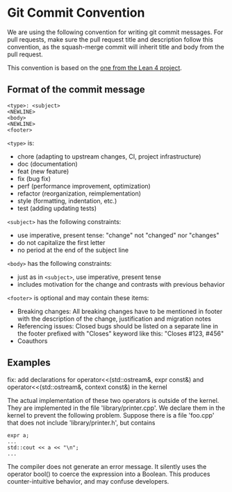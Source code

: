 Git Commit Convention
=====================

We are using the following convention for writing git commit messages.
For pull requests, make sure the pull request title and description follow this
convention, as the squash-merge commit will inherit title and body from the
pull request.

This convention is based on the [one from the Lean 4 project](https://github.com/leanprover/lean4/blob/master/doc/dev/commit_convention.md).

Format of the commit message
----------------------------

    <type>: <subject>
    <NEWLINE>
    <body>
    <NEWLINE>
    <footer>

``<type>`` is:

 - chore (adapting to upstream changes, CI, project infrastructure)
 - doc (documentation)
 - feat (new feature)
 - fix (bug fix)
 - perf (performance improvement, optimization)
 - refactor (reorganization, reimplementation)
 - style (formatting, indentation, etc.)
 - test (adding updating tests)

``<subject>`` has the following constraints:

 - use imperative, present tense: "change" not "changed" nor "changes"
 - do not capitalize the first letter
 - no period at the end of the subject line

``<body>`` has the following constraints:

 - just as in ``<subject>``, use imperative, present tense
 - includes motivation for the change and contrasts with previous behavior

``<footer>`` is optional and may contain these items:

 - Breaking changes: All breaking changes have to be mentioned in footer with the description of the change, justification and migration notes
 - Referencing issues: Closed bugs should be listed on a separate line in the footer prefixed with "Closes" keyword like this: "Closes #123, #456"
 - Coauthors

Examples
--------

fix: add declarations for operator<<(std::ostream&, expr const&) and operator<<(std::ostream&, context const&) in the kernel

The actual implementation of these two operators is outside of the kernel.
They are implemented in the file 'library/printer.cpp'.
We declare them in the kernel to prevent the following problem.
Suppose there is a file 'foo.cpp' that does not include 'library/printer.h', but contains

    expr a;
    ...
    std::cout << a << "\n";
    ...

The compiler does not generate an error message.
It silently uses the operator bool() to coerce the expression into a Boolean.
This produces counter-intuitive behavior, and may confuse developers.
